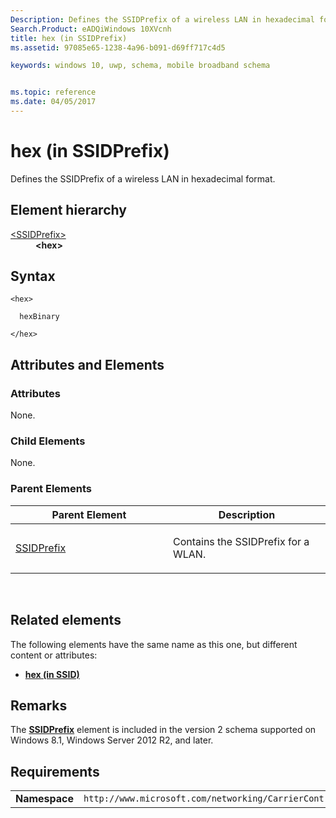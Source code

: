 ```yaml
---
Description: Defines the SSIDPrefix of a wireless LAN in hexadecimal format.
Search.Product: eADQiWindows 10XVcnh
title: hex (in SSIDPrefix)
ms.assetid: 97085e65-1238-4a96-b091-d69ff717c4d5

keywords: windows 10, uwp, schema, mobile broadband schema


ms.topic: reference
ms.date: 04/05/2017
---
```


# hex (in SSIDPrefix)


Defines the SSIDPrefix of a wireless LAN in hexadecimal format.

## Element hierarchy

<dl>
<dt><a href="element-ssidprefix.md">&lt;SSIDPrefix&gt;</a></dt>
<dd><b>&lt;hex&gt;</b></dd>
</dl>

## Syntax

``` syntax
<hex>

  hexBinary

</hex>
```

## Attributes and Elements


### Attributes

None.

### Child Elements

None.

### Parent Elements

<table>
<colgroup>
<col width="50%" />
<col width="50%" />
</colgroup>
<thead>
<tr class="header">
<th>Parent Element</th>
<th>Description</th>
</tr>
</thead>
<tbody>
<tr class="odd">
<td><a href="element-ssidprefix.md">SSIDPrefix</a> </td>
<td><p>Contains the SSIDPrefix for a WLAN.</p></td>
</tr>
</tbody>
</table>

 

## Related elements


The following elements have the same name as this one, but different content or attributes:

-   **[hex (in SSID)](element-hex.md)**

## Remarks

The [**SSIDPrefix**](element-ssidprefix.md) element is included in the version 2 schema supported on Windows 8.1, Windows Server 2012 R2, and later.

## Requirements

|          |         |
|----------|--------------|
| **Namespace** | `http://www.microsoft.com/networking/CarrierControl/WLAN/v2` |

 

 



